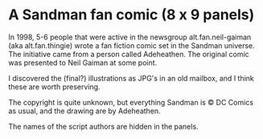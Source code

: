 # A Sandman fan comic (8 x 9 panels)

In 1998, 5-6 people that were active in the newsgroup alt.fan.neil-gaiman (aka alt.fan.thingie) wrote a fan fiction comic set in the Sandman universe. The initiative came from a person called Adeheathen. The original comic was presented to Neil Gaiman at some point.

I discovered the (final?) illustrations as JPG's in an old mailbox, and I think these are worth preserving.

The copyright is quite unknown, but everything Sandman is &copy; DC Comics as usual, and the drawing are by Adeheathen.

The names of the script authors are hidden in the panels.
